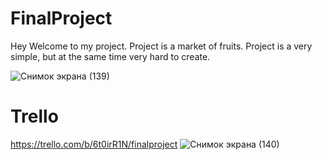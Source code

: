 # FinalProject
Hey Welcome to my project. Project is a market of fruits. Project is a very simple, but at the same time very hard to create.

![Снимок экрана (139)](https://user-images.githubusercontent.com/72734736/117584569-82256480-b12f-11eb-8af9-584fa04eb225.png)
# Trello
https://trello.com/b/6t0irR1N/finalproject
![Снимок экрана (140)](https://user-images.githubusercontent.com/72734736/117585506-91f37780-b134-11eb-96c1-9280988ac140.png)
